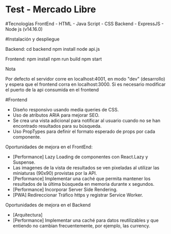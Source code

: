 # Test - Mercado Libre

#Tecnologías
FrontEnd
    - HTML
    - Java Script
    - CSS
Backend
    - ExpressJS
    - Node js (v14.16.0)

#Instalación y despliegue

Backend:
cd backend
npm install
node api.js

Frontend:
npm install
npm run build
npm start

Nota

Por defecto el servidor corre en localhost:4001, en modo "dev" (desarrollo) y espera que el frontend corra en localhost:3000.
Si es necesario modificar el puerto de la api consumida en el frontend


#Frontend
 - Diseño responsivo usando media queries de CSS.
 - Uso de atributos ARIA para mejorar SEO.
 - Se crea una vista adicional para notificar al usuario cuando no se han encontrado resultados para su búsqueda.
 - Uso PropTypes para definir el formato esperado de props por cada componente.


 Oportunidades de mejora en el FrontEnd:
 - [Performance] Lazy Loading de componentes con React.Lazy y Suspense.
 - Las imagenes de la vista de resultados se ven pixeladas al utilizar las miniaturas (90x90) provistas por la API.
 - [Performance] Implementar una caché que permita mantener los resultados de la última búsqueda en memoria durante x segundos.
 - [Performance] Incorporar Server Side Rendering.
 - [PWA] Redireccionar Tráfico https y registrar Service Worker.

 Oportunidades de mejora en el Backend
 - [Arquitectura]
 - [Performance] Implementar una caché para datos reutilizables y que entiendo no cambian frecuentemente, por ejemplo, las currency.
